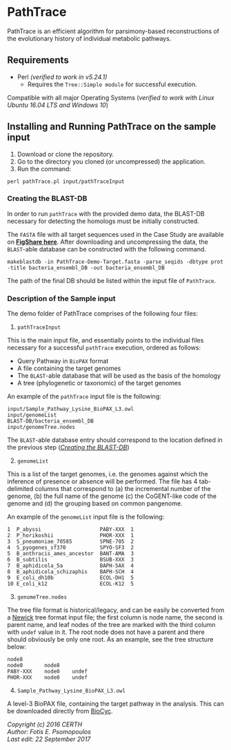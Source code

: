 # PathTrace

PathTrace is an efficient algorithm for parsimony-based reconstructions of the evolutionary history of individual metabolic pathways.

## Requirements
- Perl _(verified to work in v5.24.1)_
  - Requires the `Tree::Simple module` for successful execution.

Compatible with all major Operating Systems (_verified to work with Linux Ubuntu 16.04 LTS and Windows 10_)


## Installing and Running PathTrace on the sample input
1. Download or clone the repository.
2. Go to the directory you cloned (or uncompressed) the application.
3. Run the command:

  `perl pathTrace.pl input/pathTraceInput`


### <a name="BLASTDB"></a> Creating the BLAST-DB

In order to run `pathTrace` with the provided demo data, the BLAST-DB necessary for detecting the homologs must be initially constructed.

The `FASTA` file with all target sequences used in the Case Study are available on **[FigShare here](https://figshare.com/articles/PathTrace_Demo_Target_/5422852)**. After downloading and uncompressing the data, the `BLAST`-able database can be constructed with the following command.

`makeblastdb -in PathTrace-Demo-Target.fasta -parse_seqids -dbtype prot -title bacteria_ensembl_DB -out bacteria_ensembl_DB`

The path of the final DB should be listed within the input file of `PathTrace`.

### Description of the Sample input

The demo folder of PathTrace comprises of the following four files:
1. `pathTraceInput`

  This is the main input file, and essentially points to the individual files necessary for a successful `pathTrace` execution, ordered as follows:
  - Query Pathway in `BioPAX` format
  - A file containing the target genomes
  - The `BLAST`-able database that will be used as the basis of the homology
  - A tree (phylogenetic or taxonomic) of the target genomes

  An example of the `pathTrace` input file is the following:

  ```
  input/Sample_Pathway_Lysine_BioPAX_L3.owl
  input/genomeList
  BLAST-DB/bacteria_ensembl_DB
  input/genomeTree.nodes
  ```

  The `BLAST`-able database entry should correspond to the location defined in the previous step (_[Creating the BLAST-DB](BLASTDB)_)

2. `genomeList`

  This is a list of the target genomes, i.e. the genomes against which the inference of presence or absence will be performed. The file has 4 tab-delimited columns that correspond to (a) the incremental number of the genome, (b) the full name of the genome (c) the CoGENT-like code of the genome and (d) the grouping based on common pangenome.

  An example of the `genomeList` input file is the following:

  ```
1  P_abyssi                   PABY-XXX  1
2  P_horikoshii               PHOR-XXX  1
3  S_pneumoniae_70585         SPNE-705  2
4  S_pyogenes_sf370           SPYO-SF3  2
5  B_anthracis_ames_ancestor  BANT-AMA  3
6  B_subtilis                 BSUB-XXX  3
7  B_aphidicola_5a            BAPH-5AX  4
8  B_aphidicola_schizaphis    BAPH-SCH  4
9  E_coli_dh10b               ECOL-DH1  5
10 E_coli_k12                 ECOL-K12  5
```

3. `genomeTree.nodes`

  The tree file format is historical/legacy, and can be easily be converted from a [Newick](https://en.wikipedia.org/wiki/Newick_format) tree format input file; the first column is node name, the second is parent name, and leaf nodes of the tree are marked with the third column with `undef` value in it. The root node does not have a parent and there should obviously be only one root. As an example, see the tree structure below:

  ```
node8                    	                         	      
node0       node8                    	       
PABY-XXX    node0    undef  
PHOR-XXX    node0    undef  
```

4. `Sample_Pathway_Lysine_BioPAX_L3.owl`

  A level-3 BioPAX file, containing the target pathway in the analysis. This can be downloaded directly from [BioCyc](https://biocyc.org/).






_Copyright (c) 2016 CERTH <br>
Author: Fotis E. Psomopoulos <br>
Last edit: 22 September 2017_
